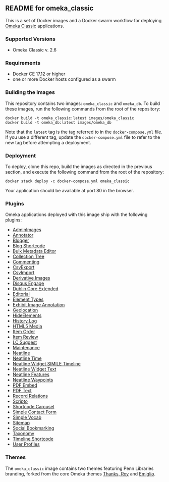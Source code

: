 ## README for omeka_classic

This is a set of Docker images and a Docker swarm workflow for deploying [Omeka Classic](https://omeka.org/classic/) applications.

### Supported Versions
* Omeka Classic v. 2.6

### Requirements

* Docker CE 17.12 or higher
* one or more Docker hosts configured as a swarm

### Building the Images

This repository contains two images: `omeka_classic` and `omeka_db`. To build these images, run the following commands from the root of the repository:

```
docker build -t omeka_classic:latest images/omeka_classic
docker build -t omeka_db:latest images/omeka_db
```

Note that the `latest` tag is the tag referred to in the `docker-compose.yml` file. If you use a different tag, update the `docker-compose.yml` file to refer to the new tag before attempting a deployment.

### Deployment

To deploy, clone this repo, build the images as directed in the previous section, and execute the following command from the root of the repository:

```
docker stack deploy -c docker-compose.yml omeka_classic
```

Your application should be available at port 80 in the browser.

### Plugins

Omeka applications deployed with this image ship with the following plugins:

* [AdminImages](https://omeka.org/classic/plugins/AdminImages/)
* [Annotator](https://omeka.org/classic/plugins/Annotator)
* [Blogger](https://omeka.org/classic/plugins/Blogger)
* [Blog Shortcode](https://omeka.org/classic/plugins/BlogShortcode)
* [Bulk Metadata Editor](https://omeka.org/classic/plugins/BulkMetadataEditor)
* [Collection Tree](https://omeka.org/classic/plugins/CollectionTree)
* [Commenting](https://omeka.org/classic/plugins/Commenting)
* [CsvExport](https://omeka.org/classic/plugins/CsvExport)
* [CsvImport](https://omeka.org/classic/plugins/CsvImport)
* [Derivative Images](https://omeka.org/classic/plugins/DerivatieImages)
* [Disqus Engage](https://omeka.org/classic/plugins/DisqusEngage)
* [Dublin Core Extended](https://omeka.org/classic/plugins/DublinCoreExtended)
* [Editorial](https://omeka.org/classic/plugins/Editorial)
* [Element Types](https://omeka.org/classic/plugins/ElementTypes)
* [Exhibit Image Annotation](https://omeka.org/classic/plugins/ExhibitImageAnnotation)
* [Geolocation](https://omeka.org/classic/plugins/Geolocation)
* [HideElements](https://omeka.org/classic/plugins/HideElements)
* [History Log](https://omeka.org/classic/plugins/HistoryLog)
* [HTML5 Media](https://omeka.org/classic/plugins/Html5Media)
* [Item Order](https://omeka.org/classic/plugins/ItemOrder)
* [Item Review](https://omeka.org/classic/plugins/ItemReview)
* [LC Suggest](https://omeka.org/classic/plugins/LcSuggest)
* [Maintenance](https://omeka.org/classic/plugins/Maintenance)
* [Neatline](https://omeka.org/classic/plugins/Neatline)
* [Neatline Time](https://omeka.org/classic/plugins/NeatlineTime)
* [Neatline Widget SIMILE Timeline](https://omeka.org/classic/plugins/NeatlineWidgetSimileTimeline)
* [Neatline Widget Text](https://omeka.org/classic/plugins/NeatlineWidgetText)
* [Neatline Features](https://omeka.org/classic/plugins/NeatlineFeatures)
* [Neatline Waypoints](https://omeka.org/classic/plugins/NeatlineWaypoints)
* [PDF Embed](https://omeka.org/classic/plugins/PdfEmbed)
* [PDF Text](https://omeka.org/classic/plugins/PdfText)
* [Record Relations](https://omeka.org/classic/plugins/RecordRelations)
* [Scripto](https://omeka.org/classic/plugins/Scripto)
* [Shortcode Carousel](https://omeka.org/classic/plugins/ShortcodeCarousel)
* [Simple Contact Form](https://omeka.org/classic/plugins/SimpleContactForm)
* [Simple Vocab](https://omeka.org/classic/plugins/SimpleVocab)
* [Sitemap](https://omeka.org/classic/plugins/Sitemap)
* [Social Bookmarking](https://omeka.org/classic/plugins/SocialBookmarking)
* [Taxonomy](https://omeka.org/classic/plugins/Taxonomy)
* [Timeline Shortcode](https://omeka.org/classic/plugins/TimelineShortcode)
* [User Profiles](https://omeka.org/classic/plugins/UserProfiles)

### Themes

The `omeka_classic` image contains two themes featuring Penn Libraries branding, forked from the core Omeka themes [Thanks, Roy](https://omeka.org/classic/themes/default/) and [Emiglio](https://omeka.org/classic/themes/emiglio/).

